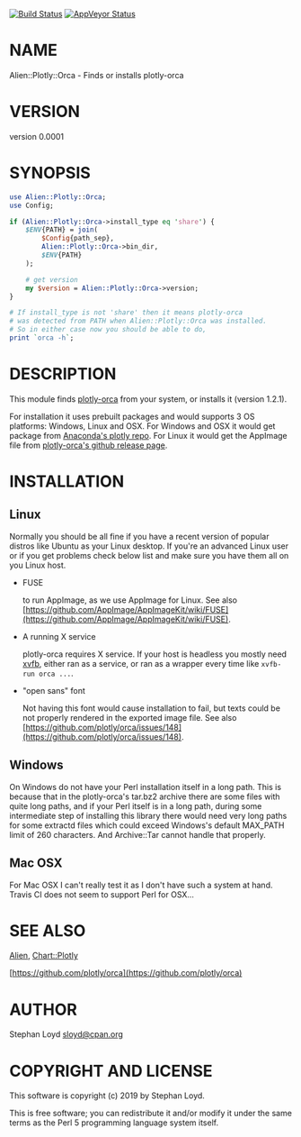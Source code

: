 [![Build Status](https://travis-ci.org/stphnlyd/perl5-Alien-Plotly-Orca.svg?branch=master)](https://travis-ci.org/stphnlyd/perl5-Alien-Plotly-Orca)
[![AppVeyor Status](https://ci.appveyor.com/api/projects/status/github/stphnlyd/perl5-Alien-Plotly-Orca?branch=master&svg=true)](https://ci.appveyor.com/project/stphnlyd/perl5-Alien-Plotly-Orca)

# NAME

Alien::Plotly::Orca - Finds or installs plotly-orca

# VERSION

version 0.0001

# SYNOPSIS

```perl
use Alien::Plotly::Orca;
use Config;

if (Alien::Plotly::Orca->install_type eq 'share') {
    $ENV{PATH} = join(
        $Config{path_sep},
        Alien::Plotly::Orca->bin_dir,
        $ENV{PATH}
    );

    # get version
    my $version = Alien::Plotly::Orca->version;
}

# If install_type is not 'share' then it means plotly-orca
# was detected from PATH when Alien::Plotly::Orca was installed.
# So in either case now you should be able to do,
print `orca -h`;
```

# DESCRIPTION

This module finds [plotly-orca](https://github.com/plotly/orca) from your
system, or installs it (version 1.2.1).

For installation it uses prebuilt packages and would supports 3 OS
platforms: Windows, Linux and OSX.
For Windows and OSX it would get package from
[Anaconda's plotly repo](https://anaconda.org/plotly/plotly-orca/files).
For Linux it would get the AppImage file from
[plotly-orca's github release page](https://github.com/plotly/orca/releases).

# INSTALLATION

## Linux

Normally you should be all fine if you have a recent version of popular
distros like Ubuntu as your Linux desktop. If you're an advanced Linux user
or if you get problems check below list and make sure you have them all on
you Linux host.

- FUSE

    to run AppImage, as we use AppImage for Linux. See also
    [https://github.com/AppImage/AppImageKit/wiki/FUSE](https://github.com/AppImage/AppImageKit/wiki/FUSE).

- A running X service

    plotly-orca requires X service. If your host is headless you
    mostly need [xvfb](https://en.wikipedia.org/wiki/Xvfb), either ran as a
    service, or ran as a wrapper every time like `xvfb-run orca ...`.

- "open sans" font

    Not having this font would cause installation to fail, but texts could be
    not properly rendered in the exported image file. See also
    [https://github.com/plotly/orca/issues/148](https://github.com/plotly/orca/issues/148).

## Windows

On Windows do not have your Perl installation itself in a long path. This
is because that in the plotly-orca's tar.bz2 archive there are some files
with quite long paths, and if your Perl itself is in a long path, during
some intermediate step of installing this library there would need very
long paths for some extractd files which could exceed Windows's default
MAX\_PATH limit of 260 characters.
And Archive::Tar cannot handle that properly.

## Mac OSX

For Mac OSX I can't really test it as I don't have such a system at
hand. Travis CI does not seem to support Perl for OSX...

# SEE ALSO

[Alien](https://metacpan.org/pod/Alien), 
[Chart::Plotly](https://metacpan.org/pod/Chart::Plotly)

[https://github.com/plotly/orca](https://github.com/plotly/orca)

# AUTHOR

Stephan Loyd <sloyd@cpan.org>

# COPYRIGHT AND LICENSE

This software is copyright (c) 2019 by Stephan Loyd.

This is free software; you can redistribute it and/or modify it under
the same terms as the Perl 5 programming language system itself.
